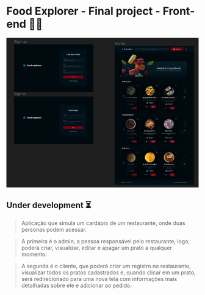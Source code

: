 # Food Explorer - Final project - Front-end 🥘🎨
![Alt text](image.png)

## Under development ⏳

> Aplicação que simula um cardápio de um restaurante, onde duas personas podem acessar.

> A primeira é o admin, a pessoa responsável pelo restaurante, logo, poderá criar, visualizar, editar e apagar um prato a qualquer momento.

> A segunda é o cliente, que poderá criar um registro no restaurante, visualizar todos os pratos cadastrados e, quando clicar em um prato, será redirecionado para uma nova tela com informações mais detalhadas sobre ele e adicionar ao pedido.